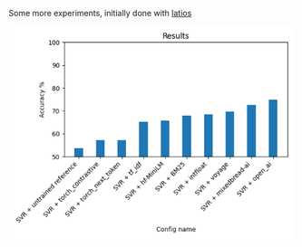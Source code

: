 Some more experiments, initially done with [latios](https://github.com/2xic-speedrun/latios/tree/d0952e31a77506139e0326c8728ccde342672452/latios/ranker)

![results](./results.png)
